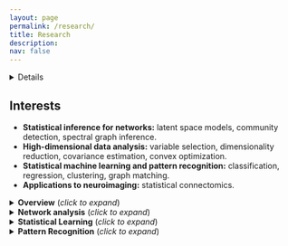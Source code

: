 ```yaml
---
layout: page
permalink: /research/
title: Research
description: 
nav: false
---
```


<details markdown="1">
.. my stuff
</details>

## Interests

- **Statistical inference for networks:** latent space models, community detection, spectral graph inference.
- **High-dimensional data analysis:** variable selection, dimensionality reduction, covariance estimation, convex optimization.
- **Statistical machine learning and pattern recognition:** classification, regression, clustering, graph matching.
- **Applications to neuroimaging:** statistical connectomics.


<details markdown="1">
<summary> <b>Overview</b> (<i>click to expand</i>) </summary><p>

I am interested in the statistical, mathematical and computational aspectsof methodologies for problems that arise in data science, especially for *large and complex data*. My research combines the following themes.

- Developing statistical methodologies for complex and high-dimensional data to make*interpretable and efficient inferences* by exploiting low-dimensional structures in the data.

- Constructing *computationally efficient and robust algorithms* for large-scale data analysis, in particular through spectral methods and convex optimization.

- Studying the theoretical aspects of the above problems within a formal statistical framework to *quantify uncertainty* and to better *understand their non-asymptotic performanceand limitations*.

- Applying these methodologies to relevant scientific problems,  with a special focus on neuroscience applications to understand the connectivity of the brain.

Broadly speaking, my work can be classified into three areas: statistical modeling,estimation and inference for *network analysis*, supervised and unsupervised *machine learning* methods forcomplex data types, and methodology and theory for *pattern recognition* in graphs.

</p></details>

<details>
<summary> <b>Network analysis</b> (<i>click to expand</i>) </summary><p>

The analysis of network data has received increasing attention motivated by the study of complex systems with interactive units. Examples of these systems appearin social, biological and technological networks, among others fields. My work in this area focuses in addressing estimation and inference problems by exploiting low-dimensional representations using a combination of latent space models and spectral graph inference. I have worked in developing new methodologies with provable theoretical guarantees for performing network inferences tasks including community detection, dimensionality reduction, or graph hypothesis testing, particularly for problems involving multiple networks.

<div class="row justify-content-sm-center">
    <div class="col-sm mt-3 mt-md-0">
        <img class="img-fluid" src="{{ '/assets/img/FB-SPCA.jpg' | relative_url }}" alt="" title="example image"/>
    </div>
    <div class="col-sm mt-3 mt-md-0">
        <img class="img-fluid" src="{{ '/assets/img/FB-latentpositions-laplacian.png' | relative_url }}" alt="" title="example image"/>
    </div>
</div>


**References**

* **Overlapping community detection in networks via sparse spectral decomposition**<br>
*Jesús Arroyo*, Elizaveta Levina<br>
*Sankhya A (Special Issue on Network Analysis)* (2020), accepted pending minor revisions.<br>
[[preprint]](https://arxiv.org/abs/2009.10641)[[code]](https://github.com/jesusdaniel/spcaCD)
* **Inference for multiple heterogeneous networks with a common invariant subspace**<br>
*Jesús Arroyo*, Avanti Athreya, Joshua Cape, Guodong Chen, Carey E. Priebe, Joshua T. Vogelstein<br>
*Journal of Machine Learning Research* (2020), to appear.<br>
[[preprint]](https://arxiv.org/pdf/1906.10026.pdf)[[R code]](https://github.com/jesusdaniel/mase)[[Python code]](https://graspy.neurodata.io/reference/embed.html#graspologic.embed.MultipleASE)
* **Joint embedding of graphs**<br>
Shangsi Wang, *Jesús Arroyo*, Joshua T. Vogelstein, Carey E. Priebe<br>
*IEEE Transactions on Pattern Analysis and Machine Intelligence* (2019), in press.<br>
[[journal]](https://ieeexplore.ieee.org/abstract/document/8889404/) 
* **Multiple Network Embedding for Anomaly Detection in Time Series of Graphs**<br>
Guodong Chen, *Jesús Arroyo*, Avanti Athreya, Joshua Cape, Joshua T Vogelstein, Youngser Park, Chris White, Jonathan Larson, Weiwei Yang, Carey E Priebe<br>
[[preprint]](https://arxiv.org/abs/2008.10055)

</p></details>




<details>
<summary>  <b>Statistical Learning</b> (<i>click to expand</i>)</summary> 

Modern high-dimensional settings in statistics and machine learning are often concerned withvariable selection or regularization approaches to reduce the dimension of the problem andto discover meaningful associations between variables. These tasks become more challengingin complex datasets with additional multi-scale structure in the variables, such as networks,tensors or multimodal data, which often show strong dependence associations between variables. I have worked in developingnew techniques to study these problems by introducing novel regularizations and methodologies that deal with thecomplexity of the data effectively in supervised learning with network-valued covariates, dimensionality reduction, graphical model learning, and applications to brain network classification.

<div class="row justify-content-sm-center">
    <div class="col-sm mt-3 mt-md-0">
        <img class="img-fluid mx-auto d-block" src="{{ '/assets/img/fMRI-classification.png' | relative_url }}" alt="Graph classification" title="Graph classification"/>
    </div>
</div>
<div class="row justify-content-sm-center">
    <div class="col-sm-4 mt-3 mt-md-0">
        <img class="img-fluid" src="{{ '/assets/img/fMRI1.png' | relative_url }}" alt="" title="example image"/>
    </div>
    <div class="col-sm-6 mt-3 mt-md-0">
        <img class="img-fluid" src="{{ '/assets/img/Brain_network_steve_ind27_s.png' | relative_url }}" alt="" title="example image"/>
    </div>
</div>

**References**

* **Network classification with applications to brain connectomics**<br>
*Jesús D. Arroyo Relión*, Daniel Kessler, Elizaveta Levina, Stephan F. Taylor<br>
*The Annals of Applied Statistics* (2019), 13(3), 1648-1677.<br>
[[journal]](https://projecteuclid.org/euclid.aoas/1571277767) 
* **Efficient distributed estimation of inverse covariance matrices**<br>
*Jesús Arroyo*, Elizabeth Hou<br>
*IEEE Statistical Signal Processing Workshop (SSP)* (2016), pages 1-5.<br>
[[conference proceedings]](https://ieeexplore.ieee.org/abstract/document/7551705)
* **Simultaneous prediction and community detection for networks with application to neuroimaging**<br>
*Jesús Arroyo*, Elizaveta Levina<br>
[[preprint]](https://arxiv.org/pdf/2002.01645.pdf)[[code]](https://github.com/jesusdaniel/glmblock)


</details>

<details>
<summary> <b>Pattern Recognition</b> (<i>click to expand</i>)</summary><p> 

Identifying patterns or similarities between nodes is an important task in the study of network data. *Graph matching* is the problem of finding a meaningful correspondence between the nodes of two or more networks, and has applications in fields such as neuroscience, image processing or data security. Part of my work has focused in studying this problem from a statistical framework, by developing flexible and tractable statistical models and efficient computational tools, and analyzing the theoretical performance and limitations of these methodologies.

<div class="row justify-content-sm-center">
    <div class="col-sm mt-3 mt-md-0">
        <img class="img-fluid w-50 mx-auto d-block" src="{{ '/assets/img/GM-problem.png' | relative_url }}" alt="Graph matching problem" title="Graph matching problem"/>
    </div>
</div>

**References**

* **Maximum Likelihood Estimation and Graph Matching in Errorfully Observed Networks**<br>
*Jesús Arroyo*, Daniel L. Sussman, Carey E. Priebe, Vince Lyzinski<br>
*Journal of Computational and Graphical Statistics* (2021)<br>
[[journal]](https://www.tandfonline.com/doi/full/10.1080/10618600.2021.1872582)[[preprint]](https://arxiv.org/pdf/1812.10519.pdf) [[code]](https://github.com/dpmcsuss/gmmle)
* **Graph matching between bipartite and unipartite networks: to collapse, or not to collapse, that is the question**<br>
*Jesús Arroyo*, Carey E. Priebe, Vince Lyzinski<br>
[[preprint]](https://arxiv.org/abs/2002.01648)


</p></details>
